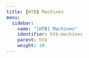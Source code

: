 ```yaml
---
title: [HTB] Machines
menu:
  sidebar:
    name: "[HTB] Machines"
    identifier: htb-machines
    parent: htb
    weight: 10
---
```

